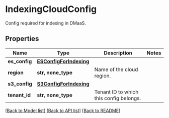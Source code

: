 # IndexingCloudConfig

Config required for indexing in DMaaS.

## Properties
Name | Type | Description | Notes
------------ | ------------- | ------------- | -------------
**es_config** | [**ESConfigForIndexing**](ESConfigForIndexing.md) |  | 
**region** | **str, none_type** | Name of the cloud region. | 
**s3_config** | [**S3ConfigForIndexing**](S3ConfigForIndexing.md) |  | 
**tenant_id** | **str, none_type** | Tenant ID to which this config belongs. | 

[[Back to Model list]](../README.md#documentation-for-models) [[Back to API list]](../README.md#documentation-for-api-endpoints) [[Back to README]](../README.md)


